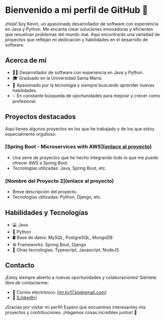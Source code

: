 # Bienvenido a mi perfil de GitHub 👋

¡Hola! Soy Kevin, un apasionado desarrollador de software con experiencia en Java y Python. Me encanta crear soluciones innovadoras y eficientes que resuelvan problemas del mundo real. Aquí encontrarás una variedad de proyectos que reflejan mi dedicación y habilidades en el desarrollo de software.

## Acerca de mí

- 👨‍💻 Desarrollador de software con experiencia en Java y Python.
- 🎓 Graduado en la Universidad Santa Maria.
- 🚀 Apasionado por la tecnología y siempre buscando aprender nuevas habilidades.
- 💡 En constante búsqueda de oportunidades para mejorar y crecer como profesional.

## Proyectos destacados

Aquí tienes algunos proyectos en los que he trabajado y de los que estoy especialmente orgulloso:

### [Spring Boot - Microservices with AWS]([enlace al proyecto](https://github.com/kealeps/spring-boot-aws-forever-free))
- Una serie de proyectos que he hecho integrando todo lo que me puede ofrecer AWS a Spring Boot.
- Tecnologías utilizadas: Java, Spring Boot, etc.

### [Nombre del Proyecto 2](enlace al proyecto)
- Breve descripción del proyecto.
- Tecnologías utilizadas: Python, Django, etc.

## Habilidades y Tecnologías

- 💻 Java
- 🐍 Python
- 🛢️ Base de datos: MySQL, PostgreSQL, MongoDB
- ⚙️ Frameworks: Spring Boot, Django
- 🚀 Otras tecnologías: Typescript, Javascript, NodeJS

## Contacto

¡Estoy siempre abierto a nuevas oportunidades y colaboraciones! Siéntete libre de contactarme:

- 📧 Correo electrónico: [mr.kv17.kp@gmail.com]
- 💼 [[LinkedIn]](https://www.linkedin.com/in/kevin-perez-devs/)

¡Gracias por visitar mi perfil! Espero que encuentres interesantes mis proyectos y contribuciones. ¡Hagamos cosas increíbles juntos! 🚀
